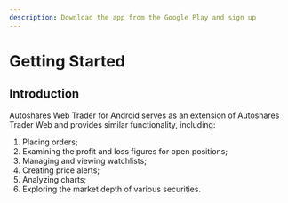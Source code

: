 ```yaml
---
description: Download the app from the Google Play and sign up
---
```


# Getting Started

## Introduction

Autoshares Web Trader for Android serves as an extension of Autoshares Trader Web and provides similar functionality, including:

1. Placing orders;
2. Examining the profit and loss figures for open positions;
3. Managing and viewing watchlists;
4. Creating price alerts;
5. Analyzing charts;
6. Exploring the market depth of various securities.



